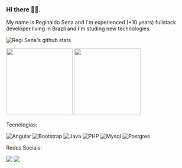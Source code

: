 ### Hi there 👋:smiley:.

My name is Reginaldo Sena and I´m experienced (+10 years) fullstack developer living in Brazil and I'm studing new technologies.

![Regi Sena's github stats](https://github-readme-stats.vercel.app/api?username=regisena&show_icons=true&theme=radical)

<img height="180em" src="https://github-readme-stats.vercel.app/api?username=regisena&show_icons=true&theme=radical&include_all_commits=true&count_private=true"/>
<img height="180em" src="https://github-readme-stats.vercel.app/api/top-langs/?username=regisena&layout=compact&langs_count=7&theme=radical"/>

Tecnologias:

![Angular](https://img.shields.io/badge/Angular-DD0031?style=for-the-badge&logo=angular&logoColor=white)
![Bootstrap](https://img.shields.io/badge/Bootstrap-563D7C?style=for-the-badge&logo=bootstrap&logoColor=white)
![Java](https://img.shields.io/badge/Java-ED8B00?style=for-the-badge&logo=java&logoColor=white)
![PHP](https://img.shields.io/badge/PHP-777BB4?style=for-the-badge&logo=php&logoColor=white)
![Mysql](https://img.shields.io/badge/MySQL-00000F?style=for-the-badge&logo=mysql&logoColor=white)
![Postgres](https://img.shields.io/badge/PostgreSQL-316192?style=for-the-badge&logo=postgresql&logoColor=white)

Redes Sociais:

<a href="https://www.linkedin.com/in/regisena" target="_blank"><img src="https://img.shields.io/badge/-LinkedIn-%230077B5?style=for-the-badge&logo=linkedin&logoColor=white" target="_blank"></a>
<a href="https://instagram.com/front_dev_back" target="_blank"><img src="https://img.shields.io/badge/-Instagram-%23E4405F?style=for-the-badge&logo=instagram&logoColor=white" target="_blank"></a>
